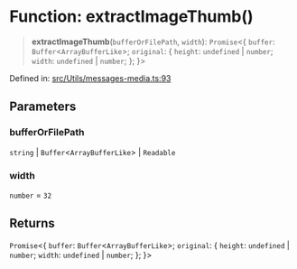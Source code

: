 # Function: extractImageThumb()

> **extractImageThumb**(`bufferOrFilePath`, `width`): `Promise`\<\{ `buffer`: `Buffer`\<`ArrayBufferLike`\>; `original`: \{ `height`: `undefined` \| `number`; `width`: `undefined` \| `number`; \}; \}\>

Defined in: [src/Utils/messages-media.ts:93](https://github.com/Fokusdotid/Baileys/blob/c2e37a764497a58082d1525ba2f083f341e3eefa/src/Utils/messages-media.ts#L93)

## Parameters

### bufferOrFilePath

`string` | `Buffer`\<`ArrayBufferLike`\> | `Readable`

### width

`number` = `32`

## Returns

`Promise`\<\{ `buffer`: `Buffer`\<`ArrayBufferLike`\>; `original`: \{ `height`: `undefined` \| `number`; `width`: `undefined` \| `number`; \}; \}\>

